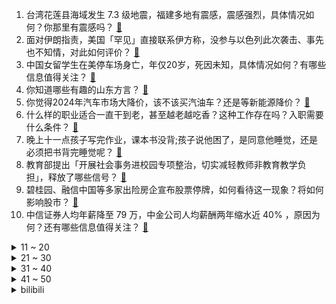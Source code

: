 1. 台湾花莲县海域发生 7.3 级地震，福建多地有震感，震感强烈，具体情况如何？你那里有震感吗？ [:link:](https://www.zhihu.com/question/651435790)
2. 面对伊朗指责，美国「罕见」直接联系伊方称，没参与以色列此次袭击、事先也不知情，对此如何评价？ [:link:](https://www.zhihu.com/question/651351451)
3. 中国女留学生在美停车场身亡，年仅20岁，死因未知，具体情况如何？有哪些信息值得关注？ [:link:](https://www.zhihu.com/question/651345241)
4. 你知道哪些有趣的山东方言？ [:link:](https://www.zhihu.com/question/345451957)
5. 你觉得2024年汽车市场大降价，该不该买汽油车？还是等新能源降价？ [:link:](https://www.zhihu.com/question/589258299)
6. 什么样的职业适合一直干到老，甚至越老越吃香？这种工作存在吗？入职需要什么条件？ [:link:](https://www.zhihu.com/question/650684713)
7. 晚上十一点孩子写完作业，课本书没背;孩子说他困了，是同意他睡觉，还是必须把书背完睡觉呢？ [:link:](https://www.zhihu.com/question/649289243)
8. 教育部提出「开展社会事务进校园专项整治，切实减轻教师非教育教学负担」，释放了哪些信号？ [:link:](https://www.zhihu.com/question/651337608)
9. 碧桂园、融信中国等多家出险房企宣布股票停牌，如何看待这一现象？将如何影响股市？ [:link:](https://www.zhihu.com/question/651286505)
10. 中信证券人均年薪降至 79 万，中金公司人均薪酬两年缩水近 40% ，原因为何？还有哪些信息值得关注？ [:link:](https://www.zhihu.com/question/651134008)
<details>
<summary>11 ~ 20</summary>

11. 为什么男朋友父母刚把婚房的首付付了，接着把自己住的房子卖了? [:link:](https://www.zhihu.com/question/648115887)
12. 女子入职体检发现怀孕后被拒录用，法院「存在就业歧视，调解后公司赔 3 万」，入职要求孕检是否合理？ [:link:](https://www.zhihu.com/question/651284780)
13. 职场中有哪些实用的谈判小技巧？ [:link:](https://www.zhihu.com/question/651299210)
14. 《崩坏星穹铁道》的云上五骁中，刃是武力值最低的吗？ [:link:](https://www.zhihu.com/question/620240834)
15. 国内有哪些适合「春日游玩」的寺庙推荐？ [:link:](https://www.zhihu.com/question/647555766)
16. 有什么你积累的好句子分享？ [:link:](https://www.zhihu.com/question/650986980)
17. Windows操作系统把系统调用的API都封装到了.dll文件中吗？ [:link:](https://www.zhihu.com/question/650561746)
18. 旅行中，你有没有发现过一些能够省钱的小技巧？ [:link:](https://www.zhihu.com/question/648669789)
19. 如何看待华为问界 3 月销量再超理想，蝉联造车新势力单月销冠，释放了什么信号？ [:link:](https://www.zhihu.com/question/651282205)
20. 《沙丘 1》中，雷托公爵为什么对哈克南人的计谋那么轻视，以致于家破人亡？ [:link:](https://www.zhihu.com/question/650503641)
</details>
<details>
<summary>21 ~ 30</summary>

21. 研究生毕业，是去月薪1.2w的私企还是5k的事业编，不用考虑房车? [:link:](https://www.zhihu.com/question/651092762)
22. 如何评价《追风者》25、26集？ [:link:](https://www.zhihu.com/question/651249231)
23. 真正懂CPU的人，都选了什么CPU？ [:link:](https://www.zhihu.com/question/650705759)
24. 以色列空袭伊朗驻叙利亚使馆建筑，致 7 名伊朗军方人员死亡，伊大使称将果断回应，事件会带来哪些影响？ [:link:](https://www.zhihu.com/question/651272245)
25. 有哪些适合和孩子一起的户外运动？ [:link:](https://www.zhihu.com/question/650754766)
26. 为什么单机游戏的作者们往往不喜欢玩家使用修改器？ [:link:](https://www.zhihu.com/question/624833848)
27. 《哥斯拉大战金刚 2》里刀疤王为什么奴役同族给它搬石头？ [:link:](https://www.zhihu.com/question/650885261)
28. 有哪些人间清醒的优质文案？ [:link:](https://www.zhihu.com/question/651292398)
29. 三月以来房地产市场现暖意，楼市「小阳春」来了吗？未来楼市会走向何方？ [:link:](https://www.zhihu.com/question/651340265)
30. 开发商回应南昌 3 人被大风吹坠楼，称房屋交付都有验收标准，目前警方已介入，哪些信息值得关注？ [:link:](https://www.zhihu.com/question/651310280)
</details>
<details>
<summary>31 ~ 40</summary>

31. 小林制药「问题原料」恐波及日本国内 3.3 万家企业，这意味着什么？将带来哪些影响？ [:link:](https://www.zhihu.com/question/651290735)
32. 台媒称「金防部」暂缓在金门等地对海实弹射击，国台办此前已明确表态，释放出什么信号？哪些细节值得关注？ [:link:](https://www.zhihu.com/question/651282474)
33. 「百日咳」病例达去年同期 23 倍，如何看待这一现象？怎样做好科学应对？ [:link:](https://www.zhihu.com/question/651340946)
34. 贵州严厉打击制售「特供酒」「内供酒」违法违规行为，开展为期 1 年的专项整治行动，将带来哪些影响？ [:link:](https://www.zhihu.com/question/651330991)
35. 百日咳发病年龄高峰已转为成年人，婴幼儿仍是高风险人群，为何打了疫苗仍感染？如何科学看待它「卷土重来」？ [:link:](https://www.zhihu.com/question/651274619)
36. 中国黄金发布公告，特许经营加盟商三鼎原实控人杨某某已被公安机关刑事羁押，哪些信息值得关注？ [:link:](https://www.zhihu.com/question/651220240)
37. 江西南昌暴雨致房屋坍塌人员被困，11 名伤者已全部送往医院救治，哪些信息值得关注？ [:link:](https://www.zhihu.com/question/651358529)
38. 基金年报小作文出「百年孤独」风，直讲「原谅我的坦白」，此类表述是否合规？投资者容易理解吗？你怎么看？ [:link:](https://www.zhihu.com/question/651345706)
39. 网传深圳买卖黄金超 2 万元须实名登记，公安回应「属实，为防范电诈资金流入黄金市场」，如何看待此事？ [:link:](https://www.zhihu.com/question/651296382)
40. 特斯拉转向全新组装工艺「 unbox 」，类似「组装乐高积木」，有望使生产成本减半，将带来哪些影响？ [:link:](https://www.zhihu.com/question/651351182)
</details>
<details>
<summary>41 ~ 50</summary>

41. 南昌市气象台发布冰雹红色预警信号「可能造成重雹灾」，什么是重雹灾？要如何应对这种极端天气？ [:link:](https://www.zhihu.com/question/651343451)
42. 南宁一小学推出作业熔断机制，「写不完就不写了」，如何评价这一机制？有何利弊？ [:link:](https://www.zhihu.com/question/651394520)
43. 日媒评论称「小林制药问题令日本功能性标识食品制度信誉摇摇欲坠」，功能性标识食品是否存在安全隐患？ [:link:](https://www.zhihu.com/question/651286912)
44. 呼北高速车祸调查「司机涉疲劳驾驶、超速、路线违规」，司机涉嫌哪些罪行？有哪些类似情况需警惕？ [:link:](https://www.zhihu.com/question/651331558)
45. 跳槽去大公司拧螺丝？还是留在小公司当个小骨干？ [:link:](https://www.zhihu.com/question/650823281)
46. 南部战区位中缅边境我方一侧举行联合实兵实弹演习，释放了什么信号？哪些信息值得关注？ [:link:](https://www.zhihu.com/question/651275844)
47. 以色列爆发冲突以来最大规模示威游行，内塔尼亚胡被要求下台，当前情况如何？将对国际局势产生何影响？ [:link:](https://www.zhihu.com/question/651157828)
48. 23-24 赛季 NBA太阳 124:111 鹈鹕，如何评价这场比赛？ [:link:](https://www.zhihu.com/question/651274974)
49. 你曾经买过最后悔的东西是什么？ [:link:](https://www.zhihu.com/question/351426844)
50. 如何评价《崩坏：星穹铁道》2.1版本新玩法《仓鼠球骑士：速度与坚果》和《哈努兄弟：狼之道》？ [:link:](https://www.zhihu.com/question/651250883)
</details><details>
<summary>bilibili</summary>

</details>